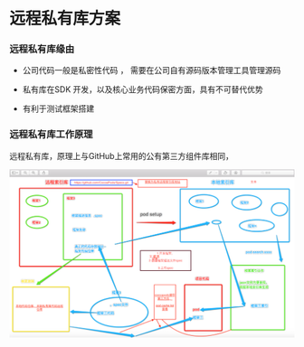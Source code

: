 # 远程私有库方案



### 远程私有库缘由

* 公司代码一般是私密性代码 ， 需要在公司自有源码版本管理工具管理源码


* 私有库在SDK 开发，以及核心业务代码保密方面，具有不可替代优势


* 有利于测试框架搭建



### 远程私有库工作原理 


远程私有库，原理上与GitHub上常用的公有第三方组件库相同，

![](Resource/5_1_1.png)